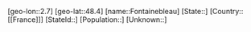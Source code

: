 ﻿---
location: [48.4,2.7]
type: City
tags:
- geo/City


SpocWebEntityId: 30206
isDeleted: false
confidential: public

---
[geo-lon::2.7]
[geo-lat::48.4]
[name::Fontainebleau]
[State::]
[Country::[[France]]]
[StateId::]
[Population::]
[Unknown::]

